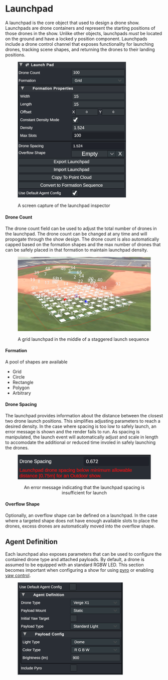 # Launchpad

A launchpad is the core object that used to design a drone show. Launchpads are drone containers and represent the starting positions of those drones in the show. Unlike other objects, launchpads _must_ be located on the ground and have a locked y position component. Launchpads include a drone control channel that exposes functionality for launching drones, tracking scene shapes, and returning the drones to their landing positions.

<figure><img src="../../../.gitbook/assets/image (2) (1) (1) (1).png" alt="" width="345"><figcaption><p>A screen capture of the launchpad inspector</p></figcaption></figure>

#### Drone Count

The drone count field can be used to adjust the total number of drones in the launchpad. The drone count can be changed at any time and will propogate through the show design. The drone count is also automatically capped based on the formation shapes and the max number of drones that can be safely placed in that formation to maintain launchpad density.

<figure><img src="../../../.gitbook/assets/image (3) (1) (1) (1).png" alt=""><figcaption><p>A grid launchpad in the middle of a staggered launch sequence</p></figcaption></figure>

#### Formation

A pool of shapes are available&#x20;

* Grid
* Circle
* Rectangle
* Polygon
* Arbitrary

#### Drone Spacing

The launchpad provides information about the distance between the closest two drone launch positions. This simplifies adjusting parameters to reach a desired density. In the case where spacing is too low to safely launch, an error message is shown and the render fails to run. As spacing is manipulated, the launch event will automatically adjust and scale in length to accomodate the additional or reduced time involed in safely launching the drones.

<div align="center" data-full-width="true"><figure><img src="../../../.gitbook/assets/image (5) (1) (1).png" alt="" width="495"><figcaption><p>An error message indicating that the launchpad spacing is insufficient for launch</p></figcaption></figure></div>

#### Overflow Shape

Optionally, an overflow shape can be defined on a launchpad. In the case where a targeted shape does not have enough available slots to place the drones, excess drones are automatically moved into the overflow shape.

## Agent Definition

Each launchpad also exposes parameters that can be used to configure the contained drone type and attached payloads. By default, a drone is assumed to be equipped with an standard RGBW LED. This section becomes important when configuring a show for using [pyro](../../../drone-show-technology/fireworks-and-drone-shows.md) or enabling [yaw control](../advanced-topics/yaw-control.md).

<figure><img src="../../../.gitbook/assets/image (4) (1) (1) (1).png" alt="" width="335"><figcaption></figcaption></figure>
